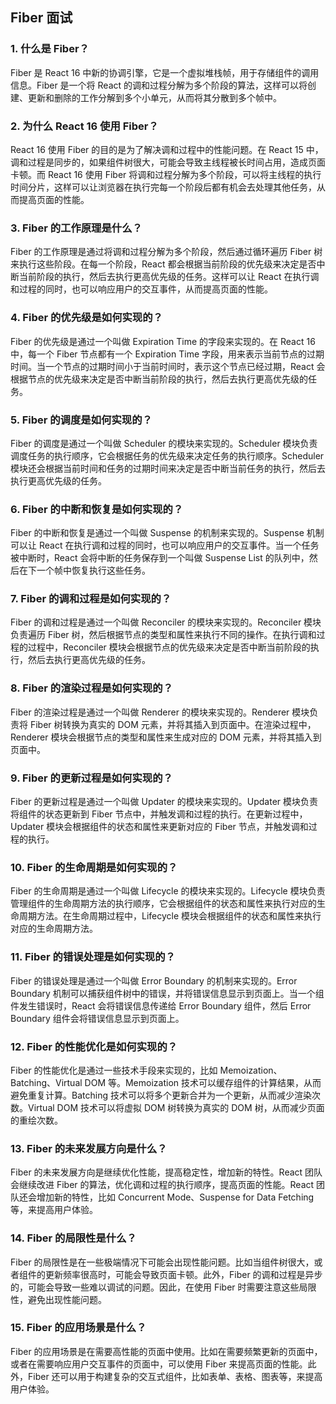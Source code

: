 ## Fiber 面试

### 1. 什么是 Fiber？

Fiber 是 React 16 中新的协调引擎，它是一个虚拟堆栈帧，用于存储组件的调用信息。Fiber 是一个将 React 的调和过程分解为多个阶段的算法，这样可以将创建、更新和删除的工作分解到多个小单元，从而将其分散到多个帧中。

### 2. 为什么 React 16 使用 Fiber？

React 16 使用 Fiber 的目的是为了解决调和过程中的性能问题。在 React 15 中，调和过程是同步的，如果组件树很大，可能会导致主线程被长时间占用，造成页面卡顿。而 React 16 使用 Fiber 将调和过程分解为多个阶段，可以将主线程的执行时间分片，这样可以让浏览器在执行完每一个阶段后都有机会去处理其他任务，从而提高页面的性能。

### 3. Fiber 的工作原理是什么？

Fiber 的工作原理是通过将调和过程分解为多个阶段，然后通过循环遍历 Fiber 树来执行这些阶段。在每一个阶段，React 都会根据当前阶段的优先级来决定是否中断当前阶段的执行，然后去执行更高优先级的任务。这样可以让 React 在执行调和过程的同时，也可以响应用户的交互事件，从而提高页面的性能。

### 4. Fiber 的优先级是如何实现的？

Fiber 的优先级是通过一个叫做 Expiration Time 的字段来实现的。在 React 16 中，每一个 Fiber 节点都有一个 Expiration Time 字段，用来表示当前节点的过期时间。当一个节点的过期时间小于当前时间时，表示这个节点已经过期，React 会根据节点的优先级来决定是否中断当前阶段的执行，然后去执行更高优先级的任务。

### 5. Fiber 的调度是如何实现的？

Fiber 的调度是通过一个叫做 Scheduler 的模块来实现的。Scheduler 模块负责调度任务的执行顺序，它会根据任务的优先级来决定任务的执行顺序。Scheduler 模块还会根据当前时间和任务的过期时间来决定是否中断当前任务的执行，然后去执行更高优先级的任务。

### 6. Fiber 的中断和恢复是如何实现的？

Fiber 的中断和恢复是通过一个叫做 Suspense 的机制来实现的。Suspense 机制可以让 React 在执行调和过程的同时，也可以响应用户的交互事件。当一个任务被中断时，React 会将中断的任务保存到一个叫做 Suspense List 的队列中，然后在下一个帧中恢复执行这些任务。

### 7. Fiber 的调和过程是如何实现的？

Fiber 的调和过程是通过一个叫做 Reconciler 的模块来实现的。Reconciler 模块负责遍历 Fiber 树，然后根据节点的类型和属性来执行不同的操作。在执行调和过程的过程中，Reconciler 模块会根据节点的优先级来决定是否中断当前阶段的执行，然后去执行更高优先级的任务。

### 8. Fiber 的渲染过程是如何实现的？

Fiber 的渲染过程是通过一个叫做 Renderer 的模块来实现的。Renderer 模块负责将 Fiber 树转换为真实的 DOM 元素，并将其插入到页面中。在渲染过程中，Renderer 模块会根据节点的类型和属性来生成对应的 DOM 元素，并将其插入到页面中。

### 9. Fiber 的更新过程是如何实现的？

Fiber 的更新过程是通过一个叫做 Updater 的模块来实现的。Updater 模块负责将组件的状态更新到 Fiber 节点中，并触发调和过程的执行。在更新过程中，Updater 模块会根据组件的状态和属性来更新对应的 Fiber 节点，并触发调和过程的执行。

### 10. Fiber 的生命周期是如何实现的？

Fiber 的生命周期是通过一个叫做 Lifecycle 的模块来实现的。Lifecycle 模块负责管理组件的生命周期方法的执行顺序，它会根据组件的状态和属性来执行对应的生命周期方法。在生命周期过程中，Lifecycle 模块会根据组件的状态和属性来执行对应的生命周期方法。

### 11. Fiber 的错误处理是如何实现的？

Fiber 的错误处理是通过一个叫做 Error Boundary 的机制来实现的。Error Boundary 机制可以捕获组件树中的错误，并将错误信息显示到页面上。当一个组件发生错误时，React 会将错误信息传递给 Error Boundary 组件，然后 Error Boundary 组件会将错误信息显示到页面上。

### 12. Fiber 的性能优化是如何实现的？

Fiber 的性能优化是通过一些技术手段来实现的，比如 Memoization、Batching、Virtual DOM 等。Memoization 技术可以缓存组件的计算结果，从而避免重复计算。Batching 技术可以将多个更新合并为一个更新，从而减少渲染次数。Virtual DOM 技术可以将虚拟 DOM 树转换为真实的 DOM 树，从而减少页面的重绘次数。

### 13. Fiber 的未来发展方向是什么？

Fiber 的未来发展方向是继续优化性能，提高稳定性，增加新的特性。React 团队会继续改进 Fiber 的算法，优化调和过程的执行顺序，提高页面的性能。React 团队还会增加新的特性，比如 Concurrent Mode、Suspense for Data Fetching 等，来提高用户体验。

### 14. Fiber 的局限性是什么？

Fiber 的局限性是在一些极端情况下可能会出现性能问题。比如当组件树很大，或者组件的更新频率很高时，可能会导致页面卡顿。此外，Fiber 的调和过程是异步的，可能会导致一些难以调试的问题。因此，在使用 Fiber 时需要注意这些局限性，避免出现性能问题。

### 15. Fiber 的应用场景是什么？

Fiber 的应用场景是在需要高性能的页面中使用。比如在需要频繁更新的页面中，或者在需要响应用户交互事件的页面中，可以使用 Fiber 来提高页面的性能。此外，Fiber 还可以用于构建复杂的交互式组件，比如表单、表格、图表等，来提高用户体验。

